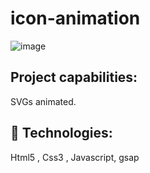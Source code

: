 # icon-animation

![image](https://github.com/sorenammd/icon-animation/assets/107199800/87d28f53-bf63-4a80-af0d-0b8f4c0f9c9c)
## Project capabilities:

SVGs animated.

## 🚀 Technologies:

Html5 , Css3 , Javascript, gsap
